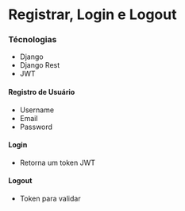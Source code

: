 # Registrar, Login e Logout

### Técnologias
 - Django
 - Django Rest
 - JWT
 
#### Registro de Usuário
 - Username
 - Email
 - Password
 
#### Login 
 - Retorna um token JWT
 
#### Logout
 - Token para validar  
